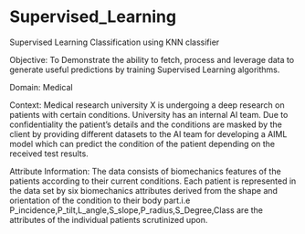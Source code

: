 # Supervised_Learning
Supervised Learning Classification using KNN classifier

Objective: To Demonstrate the ability to fetch, process and leverage data to generate useful predictions by training Supervised Learning algorithms.

Domain: Medical

Context: Medical research university X is undergoing a deep research on patients with certain conditions. University has an internal AI team. Due to confidentiality the patient’s details and the conditions are masked by the client by providing different datasets to the AI team for developing a AIML model which can predict the condition of the patient depending on the received test results.

Attribute Information: The data consists of biomechanics features of the patients according to their current conditions. Each patient is represented in the data set by six biomechanics attributes derived from the shape and orientation of the condition to their body part.i.e P_incidence,P_tilt,L_angle,S_slope,P_radius,S_Degree,Class are the attributes of the individual patients scrutinized upon.
